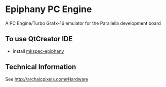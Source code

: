 # Epiphany PC Engine
A PC Engine/Turbo Grafx-16 emulator for the Parallella development board

## To use QtCreator IDE
* install <a href="https://github.com/GravisZro/mkspec-epiphany#installation">mkspec-epiphany</a>

## Technical Information
See http://archaicpixels.com#Hardware

